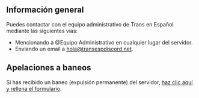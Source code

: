 ## Información general
Puedes contactar con el equipo administrativo de Trans en Español mediante las siguientes vías:

- Mencionando a @Equipo Administrativo en cualquier lugar del servidor.
- Enviando un email a [hola@transespdiscord.net](mailto:hola@transespdiscord.net).

## Apelaciones a baneos
Si has recibido un baneo (expulsión permanente) del servidor, [haz clic aquí y rellena el formulario](https://forms.gle/Qopxq4J6TnPfzvWR7).